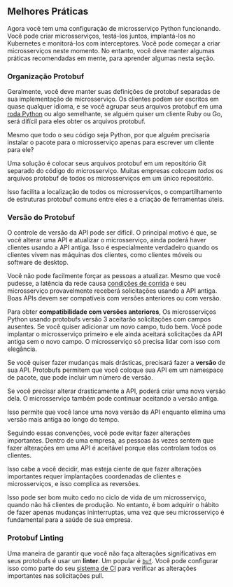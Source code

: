 ## Melhores Práticas

Agora você tem uma configuração de microsserviço Python funcionando. Você pode criar microsserviços, testá-los juntos, implantá-los no Kubernetes e monitorá-los com interceptores. Você pode começar a criar microsserviços neste momento. No entanto, você deve manter algumas práticas recomendadas em mente, para aprender algumas nesta seção.

### Organização Protobuf

Geralmente, você deve manter suas definições de protobuf separadas de sua implementação de microsserviço. Os clientes podem ser escritos em quase qualquer idioma, e se você agrupar seus arquivos protobuf em uma [roda Python](https://realpython.com/python-wheels/) ou algo semelhante, se alguém quiser um cliente Ruby ou Go, será difícil para eles obter os arquivos protobuf.

Mesmo que todo o seu código seja Python, por que alguém precisaria instalar o pacote para o microsserviço apenas para escrever um cliente para ele?

Uma solução é colocar seus arquivos protobuf em um repositório Git separado do código do microsserviço. Muitas empresas colocam _todos_ os arquivos protobuf de todos os microsserviços em um único repositório.

Isso facilita a localização de todos os microsserviços, o compartilhamento de estruturas protobuf comuns entre eles e a criação de ferramentas úteis.

### Versão do Protobuf

O controle de versão da API pode ser difícil. O principal motivo é que, se você alterar uma API e atualizar o microsserviço, ainda poderá haver clientes usando a API antiga. Isso é especialmente verdadeiro quando os clientes vivem nas máquinas dos clientes, como clientes móveis ou software de desktop.

Você não pode facilmente forçar as pessoas a atualizar. Mesmo que você pudesse, a latência da rede causa [condições de corrida](https://realpython.com/intro-to-python-threading/#race-conditions) e seu microsserviço provavelmente receberá solicitações usando a API antiga. Boas APIs devem ser compatíveis com versões anteriores ou com versão.

Para obter **compatibilidade com versões anteriores**, Os microsserviços Python usando protobufs versão 3 aceitarão solicitações com campos ausentes. Se você quiser adicionar um novo campo, tudo bem. Você pode implantar o microsserviço primeiro e ele ainda aceitará solicitações da API antiga sem o novo campo. O microsserviço só precisa lidar com isso com elegância.

Se você quiser fazer mudanças mais drásticas, precisará fazer a **versão** de sua API. Protobufs permitem que você coloque sua API em um namespace de pacote, que pode incluir um número de versão. 

Se você precisar alterar drasticamente a API, poderá criar uma nova versão dela. O microsserviço também pode continuar aceitando a versão antiga. 

Isso permite que você lance uma nova versão da API enquanto elimina uma versão mais antiga ao longo do tempo.

Seguindo essas convenções, você pode evitar fazer alterações importantes. Dentro de uma empresa, as pessoas às vezes sentem que fazer alterações em uma API é aceitável porque elas controlam todos os clientes. 

Isso cabe a você decidir, mas esteja ciente de que fazer alterações importantes requer implantações coordenadas de clientes e microsserviços, e isso complica as reversões.

Isso pode ser bom muito cedo no ciclo de vida de um microsserviço, quando não há clientes de produção. No entanto, é bom adquirir o hábito de fazer apenas mudanças ininterruptas, uma vez que seu microsserviço é fundamental para a saúde de sua empresa.

### Protobuf Linting

Uma maneira de garantir que você não faça alterações significativas em seus protobufs é usar um **linter**. Um popular é [`buf`](https://buf.build/docs/introduction). Você pode configurar isso como parte do seu [sistema de CI](https://en.wikipedia.org/wiki/Continuous_integration) para verificar as alterações importantes nas solicitações pull.
